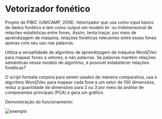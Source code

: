 # Vetorizador fonético
Projeto de PIBIC (UNICAMP, 2018). Vetorizador que usa como input banco de dados fonético e tem como output um modelo bi- ou tridimensional de relações estatísticas entre fones. Assim, tenta traçar, por meio de aprendizagem de máquina, relações fonéticas relevantes entre esses fones apenas com seu uso nas palavras.

Utiliza a versatilidade do algoritmo de aprendizagem de máquina Word2Vec para mapear fones a vetores, e não palavras. Se palavras mantém relações semânticas nesse modelo de algoritmo, é possivel estabelecer relações fonéticas?

O script formata corpora para serem usados de maneira comparativa, usa o algoritmo Word2Vec para mapear cada fone a um vetor de 100 dimensões, reduz a quantidade de dimensões para 2 ou 3 por meio da análise de componentes principais (PCA) e gera um gráfico.

Demonstração do funcionamento:

![exemplo](https://github.com/alexandre-barroso/vetorizador_fonetico/blob/master/exemplo_opt.gif)
